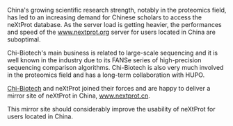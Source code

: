 China's growing scientific research strength, notably in the proteomics field, has led to an increasing demand for Chinese scholars to access the neXtProt database. As the server load is getting heavier, the performances and speed of the www.nextprot.org server for users located in China are suboptimal.

Chi-Biotech's main business is related to large-scale sequencing and it is well known in the industry due to its FANSe series of high-precision sequencing comparison algorithms. Chi-Biotech is also very much involved in the proteomics field and has a long-term collaboration with HUPO.

[Chi-Biotech](http://www.chi-biotech.com/) and neXtProt joined their forces and are happy to deliver a mirror site of neXtProt in China, www.nextprot.cn.

This mirror site should considerably improve the usability of neXtProt for users located in China.
